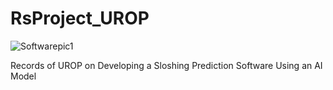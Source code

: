 # RsProject_UROP
![Softwarepic1](https://github.com/growingpenguin/RsProject_UROP/assets/110277903/f8df56dd-9d0f-4dac-9033-3856318dd85b)

Records of UROP on Developing a Sloshing Prediction Software Using an AI Model 
